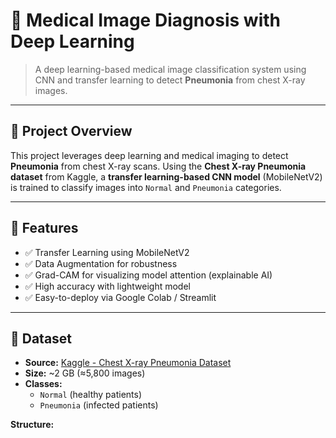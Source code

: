 # 🧠 Medical Image Diagnosis with Deep Learning
> A deep learning-based medical image classification system using CNN and transfer learning to detect **Pneumonia** from chest X-ray images.
---
## 📌 Project Overview

This project leverages deep learning and medical imaging to detect **Pneumonia** from chest X-ray scans. Using the **Chest X-ray Pneumonia dataset** from Kaggle, a **transfer learning-based CNN model** (MobileNetV2) is trained to classify images into `Normal` and `Pneumonia` categories.

---

## 🎯 Features

- ✅ Transfer Learning using MobileNetV2
- ✅ Data Augmentation for robustness
- ✅ Grad-CAM for visualizing model attention (explainable AI)
- ✅ High accuracy with lightweight model
- ✅ Easy-to-deploy via Google Colab / Streamlit

---

## 📁 Dataset

- **Source:** [Kaggle - Chest X-ray Pneumonia Dataset](https://www.kaggle.com/paultimothymooney/chest-xray-pneumonia)
- **Size:** ~2 GB (≈5,800 images)
- **Classes:** 
  - `Normal` (healthy patients)
  - `Pneumonia` (infected patients)

**Structure:**

